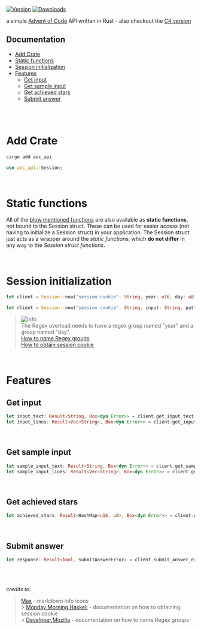 [![Version](https://img.shields.io/crates/v/aoc_api)](https://crates.io/crates/aoc_api)
[![Downloads](https://img.shields.io/crates/d/aoc_api)](https://crates.io/crates/aoc_api)

a simple [Advent of Code](https://adventofcode.com) API written in Rust - also checkout the [C# version](https://github.com/antoniosubasic/AoC.API)

## Documentation

- [Add Crate](#add-crate)
- [Static functions](#static-functions)
- [Session initialization](#session-initialization)
- [Features](#features)
    - [Get input](#get-input)
    - [Get sample input](#get-sample-input)
    - [Get achieved stars](#get-achieved-stars)
    - [Submit answer](#submit-answer)

<br><br>

# Add Crate

```bash
cargo add aoc_api
```

```rust
use aoc_api::Session;
```

<br>

# Static functions

All of the [blow mentioned functions](#features) are also available as **static functions**, not bound to the Session struct. These can be used for easier access (not having to initialize a Session struct) in your application. The Session struct just acts as a wrapper around the _static functions_, which **do not differ** in any way to the _Session struct functions_.

<br>

# Session initialization

```rust
let client = Session::new("session cookie": String, year: u16, day: u8); // Initializes a new Session instance
```

```rust
let client = Session::new("session cookie": String, input: String, pattern: Regex); // Initializes a new Session instance
```

> <picture>
>   <source media="(prefers-color-scheme: dark)" srcset="https://github.com/Mqxx/GitHub-Markdown/blob/main/blockquotes/badge/dark-theme/info.svg">
>   <img alt="Info" src="https://github.com/Mqxx/GitHub-Markdown/blob/main/blockquotes/badge/dark-theme/Info">
> </picture><br>
> The Regex overload needs to have a regex group named "year" and a group named "day".
> <br> <a href="https://developer.mozilla.org/en-US/docs/Web/JavaScript/Reference/Regular_expressions/Named_capturing_group">How to name Regex groups</a>
> <br> <a href="https://mmhaskell.com/blog/2023/1/30/advent-of-code-fetching-puzzle-input-using-the-api#authentication">How to obtain session cookie</a>

<br>

# Features

## Get input

```rust
let input_text: Result<String, Box<dyn Error>> = client.get_input_text().await; // Retrieves the input text of the AoC puzzle
let input_lines: Result<Vec<String>, Box<dyn Error>> = client.get_input_lines().await; // Retrieves the input lines of the AoC puzzle
```

<br>

## Get sample input

```rust
let sample_input_text: Result<String, Box<dyn Error>> = client.get_sample_input_text(nth: u8).await; // Retrieves the nth sample input text of the AoC puzzle
let sample_input_lines: Result<Vec<String>, Box<dyn Error>> = client.get_sample_input_lines(nth: u8).await; // Retrieves the nth sample input lines of the AoC puzzle
```

<br>

## Get achieved stars

```rust
let achieved_stars: Result<HashMap<u16, u8>, Box<dyn Error>> = client.get_all_stars().await; // Retrieves each year's number of stars earned (key: year, value: stars)
```

<br>

## Submit answer

```rust
let response: Result<bool, SubmitAnswerError> = client.submit_answer_explicit_error(part: u8, answer: &str).await; // Submits an answer to part 1 or 2 of the AoC puzzle. Returns a boolean whether the answer is correct
```

<br><br>

_credits to:_

> [Max](https://github.com/Mqxx) - markdown info icons <br> > [Monday Morning Haskell](https://mmhaskell.com/) - documentation on how to obtaining session cookie <br> > [Developer.Mozilla](https://developer.mozilla.org) - documentation on how to name Regex groups
